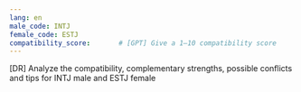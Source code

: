 ```yaml
---
lang: en
male_code: INTJ
female_code: ESTJ
compatibility_score:       # [GPT] Give a 1–10 compatibility score
---
```


[DR] Analyze the compatibility, complementary strengths, possible conflicts and tips for INTJ male and ESTJ female

